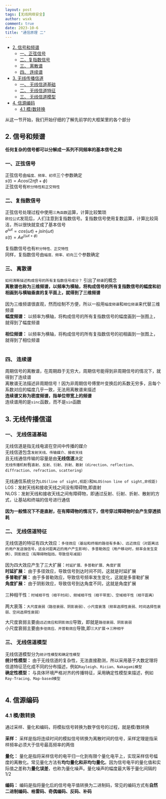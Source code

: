 ```yaml
---
layout: post
tags: [无线网络安全]
author: wsxk
comment: true
date: 2023-10-6
title: "通信原理 二"
---
```


- [2. 信号和频谱](#2-信号和频谱)
  - [一、正弦信号](#一正弦信号)
  - [二、复指数信号](#二复指数信号)
  - [三、 离散谱](#三-离散谱)
  - [四、 连续谱](#四-连续谱)
- [3. 无线传播信道](#3-无线传播信道)
  - [一、 无线信道基础](#一-无线信道基础)
  - [二、 无线信道特征](#二-无线信道特征)
  - [三、 无线信道模型](#三-无线信道模型)
- [4. 信源编码](#4-信源编码)
  - [4.1 模/数转换](#41-模数转换)

从这一节开始，我们开始仔细的了解先前学的大框架里的各个部分<br>


<head>
    <script src="https://cdn.mathjax.org/mathjax/latest/MathJax.js?config=TeX-AMS-MML_HTMLorMML" type="text/javascript"></script>
    <script type="text/x-mathjax-config">
        MathJax.Hub.Config({
            tex2jax: {
            skipTags: ['script', 'noscript', 'style', 'textarea', 'pre'],
            inlineMath: [['$','$']]
            }
        });
    </script>
</head>

## 2. 信号和频谱<br>
**任何复杂的信号都可以分解成一系列不同频率的基本信号之和**<br>

### 一、正弦信号<br>
正弦信号由`幅度、频率、初项`三个参数确定<br>
$s(t)=Acos(2\pi ft+\phi)$ <br>
正弦信号有`积分特性和正交特性`<br>

### 二、复指数信号<br>
正弦信号处理过程中使用`三角函数`运算，计算比较繁琐<br>
`欧拉公式`发现后，人们注意到复指数信号。复指数信号使用复数运算，计算比较简洁，所以很快就变成了基本信号<br>
$e^{j\omega t}=cos(\omega t)+jsin(\omega t)$<br>
$s(t)=Ae^{j(\omega t+\phi)}$<br><br>
复指数信号也有`积分特性、正交特性`<br>
同样，复指数信号由`幅度、频率、初向`三个参数确定<br>

### 三、 离散谱<br>
`如何清晰描述构成信号的所有复指数信号成分？` 引出了`频谱`的概念<br>
**离散谱也称为三维频谱，以频率为横轴，将构成信号的所有复指数信号的幅度和初相画到与横轴垂直的复平面上，就得到了三维频谱**<br><br>
因为三维频谱很直观，然而绘制不方便，所以一般用`幅度频谱`和`相位频谱`来代替三维频谱<br>
**幅度频谱：** 以频率为横轴，将构成信号的所有复指数信号的幅度画到一张图上，就得到了幅度频谱<br><br>
**相位频谱：** 以频率为横轴，将构成信号的所有复指数信号的初相画到一张图上，就得到了相位频谱<br><br>

### 四、 连续谱<br>
周期信号的离散谱，在周期趋于无穷大，周期信号能得到非周期信号的情况下，就得到了连续谱<br>
离散谱无法描述非周期信号！因为非周期信号傅里叶变换后的系数无穷多，且每个系数对应的幅度几乎一致，无法用离散谱来描述<br>
**连续谱又称为密度频谱，指单位带宽上的频谱**<br>
连续谱用的是`sinc`函数，而不是`sin`函数<br>


## 3. 无线传播信道<br>
### 一、 无线信道基础<br>
无线信道是指无线电波在空间中传播的媒介<br>
无线信道包含`发射天线、传输媒介、接收天线`<br>
且无线通信传输的容量是由**无线信道**决定<br>
`无线传播机制`有`直射、反射、衍射、折射、散射（direction、reflection、diffraction、refraction、scattering）`<br><br>
无线通信系统分为`LOS(line of sight,视距)`和`NLOS(non line of sight,非视距)`<br>
LOS：发射天线和接收天线之间没有障碍物,即直射<br>
NLOS：发射天线和接收天线之间有障碍物，即通过反射、衍射、折射、散射的方式，让基站和终端的信号进行通信<br><br>
**因为一般情况下不是直射，在有障碍物的情况下，信号穿过障碍物时会产生穿透损耗**<br>


### 二、 无线信道特征<br>
无线信道的特征有四大效应：`多径效应（基站和终端的路径有多条）、远近效应（对距离远的用户发送强信号，这会对距离近的用户产生影响）、多普勒效应（用户移动时，频率会发生变换）、阴影效应（有障碍物阻挡，导致信号减弱）`<br><br>
因为四大效应产生了三大扩展：`时延扩展、多普勒扩展、角度扩展`<br>
**时延扩展：** 由于多径效应，导致信号到达时间不同，这就是时延扩展<br>
**多普勒扩展：** 由于多普勒效应，导致信号频率发生变化，这就是多普勒扩展<br>
**角度扩展：** 由于阴影效应，导致信号到达角度不同，这就是角度扩展<br><br>
三种相干性：`时域相干性（相干时间）、频域相干性（相干带宽）、空域相干性（相干距离）`<br><br>
两大衰落：`大尺度衰弱（路径衰弱、阴影衰弱）、小尺度衰落（频率选择性衰弱、时间选择性衰弱、空间选择性衰弱）`<br>

大尺度衰弱主要由`远近效应和阴影效应`导致，即就是`路径衰弱、阴影衰弱`<br>
小尺度衰弱主要由`多径效应、开普勒效应`导致,即`三大扩展`->`三种相干`<br>

### 三、 无线信道模型<br>
无线信道模型分为`统计性模型和确定性模型`<br>
**统计性模型：** 由于无线信道的复杂性，无法直接勘测，所以采用基于大数定理将信道特征范化成不同的分布描述，例如`Rayleigh、Rician、Nakagami模型`<br>
**确定性模型：** 与具体环境严格对齐的传播特征，采用确定性模型来描述，例如`Ray-Tracing、Map-based模型`<br><br>

## 4. 信源编码<br>
### 4.1 模/数转换<br>
通过采样、量化和编码，将模拟信号转换为数字信号的过程，就是模/数转换<br><br>
**采样：** 采样是指将连续时间的模拟信号转换为离散时间的信号，采样定理是指采样频率必须大于信号最高频率的两倍<br><br>
**量化：** 量化是指将采样信号的电平归一化到有限个量化电平上，实现采样信号幅度的离散化。常见量化方法有**均匀量化和非均匀量化**。因为信号电平的量化值和实际值之差称为**量化误差**，也称为量化噪声。量化噪声的幅度最大等于量化间隔的1/2<br><br>
**编码：** 编码是指将量化后的信号电平值转换为二进制码，常见的编码方式有**自然二进制编码、格雷码、奇偶编码、反码、补码**<br><br>